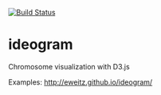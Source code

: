 [![Build Status](https://travis-ci.org/eweitz/ideogram.svg?branch=master)](https://travis-ci.org/eweitz/ideogram)

# ideogram
Chromosome visualization with D3.js

Examples: http://eweitz.github.io/ideogram/
